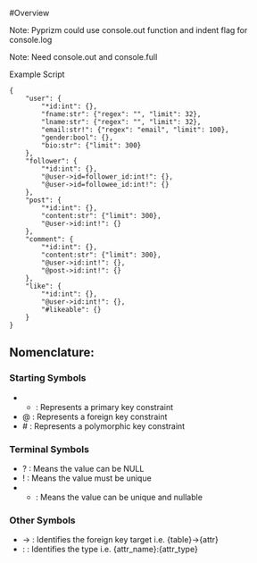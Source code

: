 #Overview

Note: Pyprizm could use console.out function and indent flag for console.log

Note: Need console.out and console.full

Example Script
```
{
	"user": {
		"*id:int": {},
		"fname:str": {"regex": "", "limit": 32},
		"lname:str": {"regex": "", "limit": 32},
		"email:str!": {"regex": "email", "limit": 100},
		"gender:bool": {},
		"bio:str": {"limit": 300}
	},
	"follower": {
		"*id:int": {},
		"@user->id=follower_id:int!": {},
		"@user->id=followee_id:int!": {}
	},
	"post": {
		"*id:int": {},
		"content:str": {"limit": 300},
		"@user->id:int!": {}
	},
	"comment": {
		"*id:int": {},
		"content:str": {"limit": 300},
		"@user->id:int!": {},
		"@post->id:int!": {}
	},
	"like": {
		"*id:int": {},
		"@user->id:int!": {},
		"#likeable": {}
	}
}
```

## Nomenclature:

### Starting Symbols

- * : Represents a primary key constraint
- @ : Represents a foreign key constraint
- \# : Represents a polymorphic key constraint

### Terminal Symbols

- ? : Means the value can be NULL
- ! : Means the value must be unique
- + : Means the value can be unique and nullable

### Other Symbols

- -> : Identifies the foreign key target i.e. {table}->{attr}
- : : Identifies the type i.e. {attr_name}:{attr_type}
